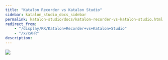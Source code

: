 ```yaml
---
title: "Katalon Recorder vs Katalon Studio" 
sidebar: katalon_studio_docs_sidebar
permalink: katalon-studio/docs/katalon-recorder-vs-katalon-studio.html 
redirect_from:
    - "/display/KR/Katalon+Recorder+vs+Katalon+Studio"
    - "/x/cAHR"
description: 
---
```

![](../../images/katalon-studio/docs/katalon-recorder-vs-katalon-studio/KS-vs-KR-also-free.png)